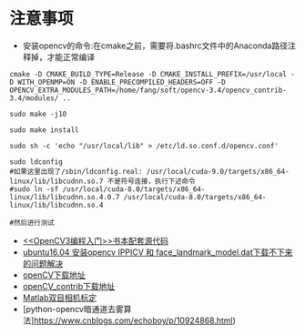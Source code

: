 # 注意事项
- 安装opencv的命令:在cmake之前，需要将.bashrc文件中的Anaconda路径注释掉，才能正常编译
```shell
cmake -D CMAKE_BUILD_TYPE=Release -D CMAKE_INSTALL_PREFIX=/usr/local -D WITH_OPENMP=ON -D ENABLE_PRECOMPILED_HEADERS=OFF -D OPENCV_EXTRA_MODULES_PATH=/home/fang/soft/opencv-3.4/opencv_contrib-3.4/modules/ ..

sudo make -j10

sudo make install

sudo sh -c 'echo "/usr/local/lib" > /etc/ld.so.conf.d/opencv.conf'

sudo ldconfig  
#如果这里出现了/sbin/ldconfig.real: /usr/local/cuda-9.0/targets/x86_64-linux/lib/libcudnn.so.7 不是符号连接，执行下述命令
#sudo ln -sf /usr/local/cuda-8.0/targets/x86_64-linux/lib/libcudnn.so.4.0.7 /usr/local/cuda-8.0/targets/x86_64-linux/lib/libcudnn.so.4 

#然后进行测试
```

- [<<OpenCV3编程入门>>书本配套源代码](https://github.com/QianMo/OpenCV3-Intro-Book-Src)
- [ubuntu16.04 安装opencv IPPICV 和 face_landmark_model.dat下载不下来的问题解决](https://blog.csdn.net/CSDN330/article/details/86747867)
- [openCV下载地址](https://opencv.org/)
- [openCV_contrib下载地址](https://github.com/opencv/opencv_contrib)
- [Matlab双目相机标定](https://jingyan.baidu.com/article/22a299b5e6da909e18376a75.html)
- [python-opencv暗通道去雾算法]https://www.cnblogs.com/echoboy/p/10924868.html)
